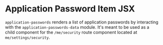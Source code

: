Application Password Item JSX
=======

`application-passwords` renders a list of application passwords by interacting with the `application-passwords-data` module. It's meant to be used as a child component for the `/me/security` route component located at `me/settings/security`.

